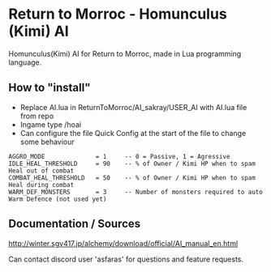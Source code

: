 # Return to Morroc - Homunculus (Kimi) AI
Homunculus(Kimi) AI for Return to Morroc, made in Lua programming language.

## How to "install"
- Replace AI.lua in ReturnToMorroc/AI_sakray/USER_AI with AI.lua file from repo
- Ingame type /hoai
- Can configure the file Quick Config at the start of the file to change some behaviour

```
AGGRO_MODE              = 1     -- 0 = Passive, 1 = Agressive
IDLE_HEAL_THRESHOLD     = 90    -- % of Owner / Kimi HP when to spam Heal out of combat
COMBAT_HEAL_THRESHOLD   = 50    -- % of Owner / Kimi HP when to spam Heal during combat
WARM_DEF_MONSTERS       = 3     -- Number of monsters required to auto Warm Defence (not used yet)
```

## Documentation / Sources
http://winter.sgv417.jp/alchemy/download/official/AI_manual_en.html

 
Can contact discord user 'asfaras' for questions and feature requests.
